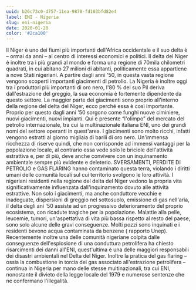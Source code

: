 ```yaml
---
uuid: b26c73c0-d757-11ea-9870-fd103bfd82e4
label: ENI - Nigeria
slug: eni-nigeria
date: 2020-01-20
color: '#2ca100'
---
```


Il Niger è uno dei fiumi più importanti dell'Africa occidentale e il suo delta è – ormai da anni – al centro di interessi economici e politici. Il delta del Niger è inoltre tra i più grandi al mondo e forma una regione di 70mila chilometri quadrati, in cui abitano 27 milioni di abitanti, politicamente essa appartiene a nove Stati nigeriani. A partire dagli anni '50, in questa vasta regione vengono scoperti importanti giacimenti di petrolio. La Nigeria è inoltre oggi tra i produttori più importanti di oro nero, l'80 % del suo Pil deriva dall'estrazione del greggio, la sua economia è fortemente dipendente da questo settore. La maggior parte dei giacimenti sono proprio all'interno della regione del delta del Niger, ecco perché essa è così importante. Proprio per questo dagli anni '50 sorgono come funghi nuove ciminiere, nuovi giacimenti, nuovi impianti. Qui è presente “l'olimpo” del mercato del petrolio internazionale, tra cui la multinazionale italiana ENI, uno dei grandi nomi del settore operanti in quest'area. I giacimenti sono molto ricchi, infatti vengono estratti al giorno migliaia di barili di oro nero. Un'immensa ricchezza di riserve quindi, che non corrisponde ad immensi vantaggi per la popolazione locale, al contrario essa vede solo le briciole dell'attività estrattiva e, per di più, deve anche convivere con un inquinamento ambientale sempre più evidente e deleterio. SVERSAMENTI, PERDITE DI PETROLIO e GAS FLARING hanno contaminato questa terra, violando i diritti umani delle comunità locali sul cui territorio svolgono le loro attività. I nigeriani residenti nella regione del delta del Niger vedono la propria vita significativamente influenzata dall'inquinamento dovuto alle attività estrattive. Non solo i giacimenti, ma anche conduttore vecchie e inadeguate, dispersioni di greggio nel sottosuolo, emissione di gas nell'aria, il delta degli ani '50 assiste ad un progressivo deterioramento del proprio ecosistema, con ricadute tragiche per la popolazione. Malattie alla pelle, leucemie, tumori, un'aspettativa di vita più bassa rispetto al resto del paese, sono solo alcune delle gravi conseguenze. Molti pozzi sono inquinati e i residenti bevono acqua contaminata da benzene ( rapporto Unep). Recentemente inoltre una delle comunità nigeriane colpita dalle conseguenze dell'esplosione di una conduttura petrolifera ha chiesto risarcimenti dei danni all'ENI, quest'ultima è una delle maggiori responsabili dei disastri ambientali nel Delta del Niger. Inoltre la pratica del gas flaring – ossia la combustione in torcia del gas associato all'estrazione petrolifera – continua in Nigeria per mano delle stesse multinazionali, tra cui ENI, nonostante il divieto della legge locale del 1979 e numerose sentenze che ne confermano l'illegalità.